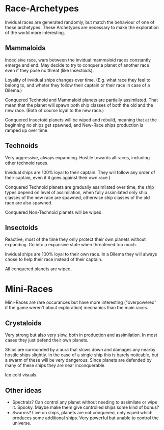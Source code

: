 # Race-Archetypes

Invidual races are generated randomly, but match the behaviour of one of these archetypes. These Archetypes are necessary to make the exploration of the world more interesting.

## Mammaloids

Indecisive race, wars between the invidual mammaloid races constantly emerge and end. May decide to try to conquer a planet of another race even if they pose no threat (like Insectoids).

Loyality of invidual ships changes over time. (E.g. what race they feel to belong to, and wheter they follow their captain or their race in case of a Dilema.)

Conquered Technoid and Mammaloid planets are partially assimilated. That mean that the planet will spawn both ship classes of both the old and the new race. (Both of course loyal to the new race.)

Conquered Insectoid planets will be wiped and rebuild, meaning that at the beginning no ships get spawned, and New-Race ships production is ramped up over time.

## Technoids

Very aggressive, always expanding. Hostile towards all races, including other technoid races.

Invidual ships are 100% loyal to their captain. They will follow any order of their captain, even if it goes against their own race.)

Conquered Technoid planets are gradually assimilated over time, the ship types depend on level of assimilation, when fully assimilated only ship classes of the new race are spawned, otherwise ship classes of the old race are also spawned.

Conquered Non-Technoid planets will be wiped.

## Insectoids

Reactive, most of the time they only protect their own planets without expanding. Go into a expansive state when threatened too much.

Invidual ships are 100% loyal to their own race. In a Dilema they will always chose to help their race instead of their captain.

All conquered planets are wiped.

# Mini-Races

Mini-Races are rare occurances but have more interesting ("overpowered" if the game weren't about exploration) mechanics than the main races.

## Crystaloids

Very strong but also very slow, both in production and assimilation. In most cases they just defend their own planets.

Ships are surrounded by a aura that slows down and damages any nearby hostile ships slightly. In the case of a single ship this is barely noticable, but a swarm of these will be very dangerous.
Since planets are defended by many of these ships they are near inconquerable.

Ice cold visuals.

## Other ideas

- Spectrals? Can control any planet without needing to assimilate or wipe it. Spooky. Maybe make them give controlled ships some kind of bonus?
- Swarms? Live on ships, planets are not conquered, only wiped which produces some additional ships. Very powerful but unable to control the universe.
